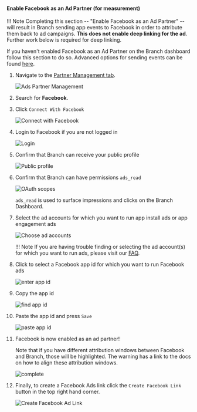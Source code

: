 #### Enable Facebook as an Ad Partner (for measurement)

!!! Note
    Completing this section -- "Enable Facebook as an Ad Partner" -- will result in Branch sending app events to Facebook in order to attribute them back to ad campaigns. **This does not enable deep linking for the ad**. Further work below is required for deep linking.

If you haven't enabled Facebook as an Ad Partner on the Branch dashboard follow this section to do so. Advanced options for sending events can be found [here](/pages/deep-linked-ads/facebook-ads-faq/#facebook-mmp-event-options).

1. Navigate to the [Partner Management tab](https://dashboard.branch.io/ads/partner-management).

    ![Ads Partner Management](/_assets/img/ingredients/deep-linked-ads/enable-facebook-ad-partner/ads-partner-management.png)

1. Search for **Facebook**.

1. Click `Connect With Facebook`

    ![Connect with Facebook](/_assets/img/ingredients/deep-linked-ads/enable-facebook-ad-partner/1-connect.png)

1. Login to Facebook if you are not logged in

    ![Login](/_assets/img/ingredients/deep-linked-ads/enable-facebook-ad-partner/2-login.png)

1. Confirm that Branch can receive your public profile

    ![Public profile](/_assets/img/ingredients/deep-linked-ads/enable-facebook-ad-partner/3-profile.png)

1. Confirm that Branch can have permissions `ads_read`

    ![OAuth scopes](/_assets/img/ingredients/deep-linked-ads/enable-facebook-ad-partner/4-scopes.png)

 	`ads_read` is used to surface impressions and clicks on the Branch Dashboard.

1. Select the ad accounts for which you want to run app install ads or app engagement ads

    ![Choose ad accounts](/_assets/img/ingredients/deep-linked-ads/enable-facebook-ad-partner/5-adaccounts.png)

    !!! Note
        If you are having trouble finding or selecting the ad account(s) for which you want to run ads, please visit our [FAQ](/pages/deep-linked-ads/facebook-ads-faq/#im-having-problems-finding-or-choosing-the-correct-ad-accounts).

1. Click to select a Facebook app id for which you want to run Facebook ads

    ![enter app id](/_assets/img/ingredients/deep-linked-ads/enable-facebook-ad-partner/6-app-1.png)

1. Copy the app id

    ![find app id](/_assets/img/ingredients/deep-linked-ads/enable-facebook-ad-partner/7-app-2.png)

1. Paste the app id and press `Save`

    ![paste app id](/_assets/img/ingredients/deep-linked-ads/enable-facebook-ad-partner/8-app-3.png)

1. Facebook is now enabled as an ad partner!

	Note that if you have different attribution windows between Facebook and Branch, those will be highlighted. The warning has a link to the docs on how to align these attribution windows.

    ![complete](/_assets/img/ingredients/deep-linked-ads/enable-facebook-ad-partner/9-complete.png)

1. Finally, to create a Facebook Ads link click the `Create Facebook Link` button in the top right hand corner.

    ![Create Facebook Ad Link](/_assets/img/ingredients/deep-linked-ads/enable-facebook-ad-partner/create-facebook-link.png)
